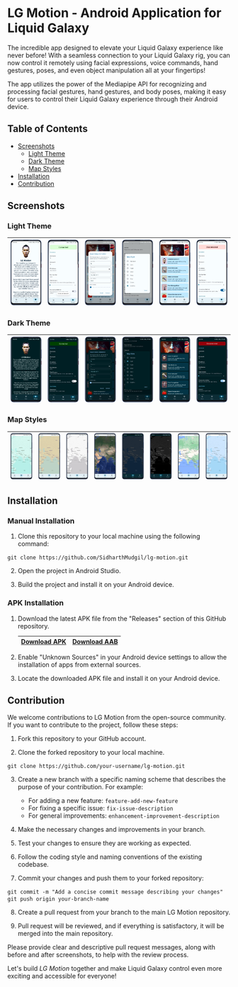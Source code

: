 # LG Motion - Android Application for Liquid Galaxy

The incredible app designed to elevate your Liquid Galaxy experience like never before! With a seamless connection to your Liquid Galaxy rig, you can now control it remotely using facial expressions, voice commands, hand gestures, poses, and even object manipulation all at your fingertips!

The app utilizes the power of the Mediapipe API for recognizing and processing facial gestures, hand gestures, and body poses, making it easy for users to control their Liquid Galaxy experience through their Android device.

## Table of Contents

- [Screenshots](#screenshots)
  - [Light Theme](#light-theme)
  - [Dark Theme](#dark-theme)
  - [Map Styles](#map-styles)
- [Installation](#installation)
- [Contribution](#contribution)


## Screenshots

### Light Theme

| ![Light Theme Screenshots](https://github.com/SidharthMudgil/lg-motion/raw/main/images/light-about.png) | ![Light Theme Screenshots](https://github.com/SidharthMudgil/lg-motion/raw/main/images/light-connected.png) | ![Light Theme Screenshots](https://github.com/SidharthMudgil/lg-motion/raw/main/images/light-dialog1.png) | ![Light Theme Screenshots](https://github.com/SidharthMudgil/lg-motion/raw/main/images/light-dialog2.png) | ![Light Theme Screenshots](https://github.com/SidharthMudgil/lg-motion/raw/main/images/light-home.png) | ![Light Theme Screenshots](https://github.com/SidharthMudgil/lg-motion/raw/main/images/light-settings.png) |
| -------------------------- | -------------------------- | -------------------------- | -------------------------- | -------------------------- | -------------------------- |

### Dark Theme

| ![Dark Theme Screenshots](https://github.com/SidharthMudgil/lg-motion/raw/main/images/dark-about.png) | ![Dark Theme Screenshots](https://github.com/SidharthMudgil/lg-motion/raw/main/images/dark-connected.png) | ![Dark Theme Screenshots](https://github.com/SidharthMudgil/lg-motion/raw/main/images/dark-dialog1.png) | ![Dark Theme Screenshots](https://github.com/SidharthMudgil/lg-motion/raw/main/images/dark-dialog2.png) | ![Dark Theme Screenshots](https://github.com/SidharthMudgil/lg-motion/raw/main/images/dark-home.png) | ![Dark Theme Screenshots](https://github.com/SidharthMudgil/lg-motion/raw/main/images/dark-settings.png) |
| -------------------------- | -------------------------- | -------------------------- | -------------------------- | -------------------------- | -------------------------- |

### Map Styles

| ![Map Styles Screenshots](https://github.com/SidharthMudgil/lg-motion/raw/main/images/map1.png) | ![Map Styles Screenshots](https://github.com/SidharthMudgil/lg-motion/raw/main/images/map2.png) | ![Map Styles Screenshots](https://github.com/SidharthMudgil/lg-motion/raw/main/images/map3.png) | ![Map Styles Screenshots](https://github.com/SidharthMudgil/lg-motion/raw/main/images/map4.png) | ![Map Styles Screenshots](https://github.com/SidharthMudgil/lg-motion/raw/main/images/map5.png) | ![Map Styles Screenshots](https://github.com/SidharthMudgil/lg-motion/raw/main/images/map6.png) | ![Map Styles Screenshots](https://github.com/SidharthMudgil/lg-motion/raw/main/images/map7.png) | ![Map Styles Screenshots](https://github.com/SidharthMudgil/lg-motion/raw/main/images/map8.png) |
| -------------------------- | -------------------------- | -------------------------- | -------------------------- | -------------------------- | -------------------------- | -------------------------- | -------------------------- |


## Installation

### Manual Installation
1. Clone this repository to your local machine using the following command:
```
git clone https://github.com/SidharthMudgil/lg-motion.git
```
2. Open the project in Android Studio.

3. Build the project and install it on your Android device.

### APK Installation
1. Download the latest APK file from the "Releases" section of this GitHub repository.

      | [Download APK](https://github.com/SidharthMudgil/lg-motion/releases/latest/download/lg-motion.apk) | [Download AAB](https://github.com/SidharthMudgil/lg-motion/releases/latest/download/lg-motion.aab) |
      | -------------------------- | -------------------------- |

2. Enable "Unknown Sources" in your Android device settings to allow the installation of apps from external sources.

3. Locate the downloaded APK file and install it on your Android device.

## Contribution

We welcome contributions to LG Motion from the open-source community. If you want to contribute to the project, follow these steps:

1. Fork this repository to your GitHub account.

2. Clone the forked repository to your local machine.
```
git clone https://github.com/your-username/lg-motion.git
```
3. Create a new branch with a specific naming scheme that describes the purpose of your contribution. For example:
   - For adding a new feature: `feature-add-new-feature`
   - For fixing a specific issue: `fix-issue-description`
   - For general improvements: `enhancement-improvement-description`

4. Make the necessary changes and improvements in your branch.

5. Test your changes to ensure they are working as expected.

6. Follow the coding style and naming conventions of the existing codebase.

7. Commit your changes and push them to your forked repository:
```
git commit -m "Add a concise commit message describing your changes"
git push origin your-branch-name
```
8. Create a pull request from your branch to the main LG Motion repository.

9. Pull request will be reviewed, and if everything is satisfactory, it will be merged into the main repository.

Please provide clear and descriptive pull request messages, along with before and after screenshots, to help with the review process.

Let's build *LG Motion* together and make Liquid Galaxy control even more exciting and accessible for everyone!
